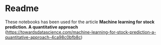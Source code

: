 # Readme

These notebooks has been used for the article **Machine learning for stock prediction. A quantitative approach** (https://towardsdatascience.com/machine-learning-for-stock-prediction-a-quantitative-approach-4ca98c0bfb8c)
